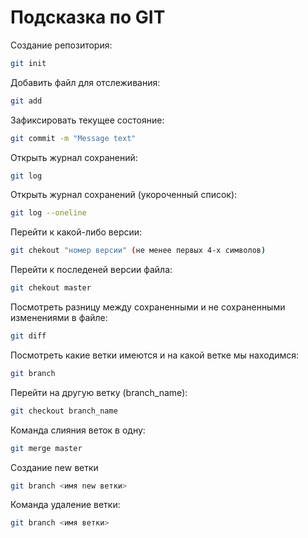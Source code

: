 # Подсказка по GIT

Создание репозитория:
```sh
git init
```
Добавить файл для отслеживания:
```sh
git add
```
Зафиксировать текущее состояние:
```sh
git commit -m "Message text"
```
Открыть журнал сохранений:
```sh
git log
```
Открыть журнал сохранений (укороченный список):
```sh
git log --oneline
```
Перейти к какой-либо версии:
```sh
git chekout "номер версии" (не менее первых 4-х символов)
```
Перейти к последеней версии файла:
```sh
git chekout master
```
Посмотреть разницу между сохраненными и не сохраненными изменениями в файле:
```sh
git diff
```
Посмотреть какие ветки имеются и на какой ветке мы находимся:
```sh
git branch
```
Перейти на другую ветку (branch_name):
```sh
git checkout branch_name
```
Команда слияния веток в одну:
```sh
git merge master
```
Создание new ветки
```sh
git branch <имя new ветки>
```
Команда удаление ветки:
```sh
git branch <имя ветки>
```


